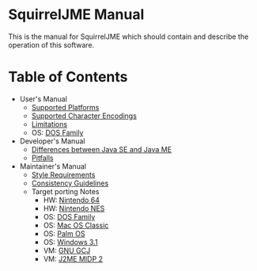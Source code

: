 # SquirrelJME Manual

This is the manual for SquirrelJME which should contain and describe the
operation of this software.

# Table of Contents

 * User's Manual
   * [Supported Platforms](user/platforms.mkd)
   * [Supported Character Encodings](user/encodings.mkd)
   * [Limitations](user/limits.mkd)
   * OS: [DOS Family](user/os_dos.mkd)
 * Developer's Manual
   * [Differences between Java SE and Java ME](developer/differences.mkd)
   * [Pitfalls](developer/pitfalls.mkd)
 * Maintainer's Manual
   * [Style Requirements](maintainer/style.mkd)
   * [Consistency Guidelines](maintainer/consistency.mkd)
   * Target porting Notes
     * HW: [Nintendo 64](maintainer/hw_n64.mkd)
     * HW: [Nintendo NES](maintainer/hw_nes.mkd)
     * OS: [DOS Family](maintainer/os_dos.mkd)
     * OS: [Mac OS Classic](maintainer/os_macos.mkd)
     * OS: [Palm OS](maintainer/os_palmos.mkd)
     * OS: [Windows 3.1](maintainer/os_win16.mkd)
     * VM: [GNU GCJ](maintainer/vm_gcj.mkd)
     * VM: [J2ME MIDP 2](maintainer/vm_midp.mkd)

